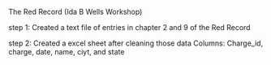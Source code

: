 The Red Record (Ida B Wells Workshop)

step 1:
Created a text file of entries in chapter 2 and 9 of the Red Record

step 2:
Created a excel sheet after cleaning those data
Columns: Charge_id, charge, date, name, ciyt, and state
